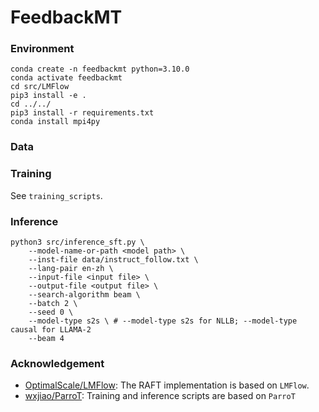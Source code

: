 # FeedbackMT


### Environment

```shell
conda create -n feedbackmt python=3.10.0
conda activate feedbackmt
cd src/LMFlow
pip3 install -e .
cd ../../
pip3 install -r requirements.txt
conda install mpi4py
```



### Data





### Training

See `training_scripts`.



### Inference

```shell
python3 src/inference_sft.py \
    --model-name-or-path <model path> \
    --inst-file data/instruct_follow.txt \
    --lang-pair en-zh \
    --input-file <input file> \
    --output-file <output file> \
    --search-algorithm beam \
    --batch 2 \
    --seed 0 \
    --model-type s2s \ # --model-type s2s for NLLB; --model-type causal for LLAMA-2
    --beam 4
```



### Acknowledgement

* [OptimalScale/LMFlow](https://github.com/OptimalScale/LMFlow): The RAFT implementation is based on `LMFlow`.
* [wxjiao/ParroT](https://github.com/wxjiao/ParroT): Training and inference scripts are based on `ParroT`

